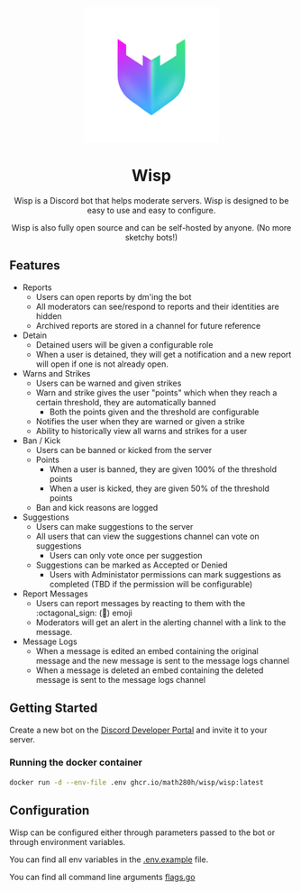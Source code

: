 <p align="center">
  <img src="./assets/logo.png" width="240px" height="240px" />
</p>
<h1 align="center">
    Wisp
</h1>
<p align="center">
  Wisp is a Discord bot that helps moderate servers. Wisp is designed to be easy to use and easy to configure.
</p>

<p align="center">
    Wisp is also fully open source and can be self-hosted by anyone. (No more sketchy bots!)
</p>

## Features

- Reports
  - Users can open reports by dm'ing the bot
  - All moderators can see/respond to reports and their identities are hidden
  - Archived reports are stored in a channel for future reference
- Detain
  - Detained users will be given a configurable role
  - When a user is detained, they will get a notification and a new report will open if one is not already open.
- Warns and Strikes
  - Users can be warned and given strikes
  - Warn and strike gives the user "points" which when they reach a certain threshold, they are automatically banned
    - Both the points given and the threshold are configurable
  - Notifies the user when they are warned or given a strike
  - Ability to historically view all warns and strikes for a user
- Ban / Kick
  - Users can be banned or kicked from the server
  - Points
    - When a user is banned, they are given 100% of the threshold points
    - When a user is kicked, they are given 50% of the threshold points
  - Ban and kick reasons are logged
- Suggestions
  - Users can make suggestions to the server
  - All users that can view the suggestions channel can vote on suggestions
    - Users can only vote once per suggestion
  - Suggestions can be marked as Accepted or Denied
    - Users with Administator permissions can mark suggestions as completed (TBD if the permission will be configurable)
- Report Messages
  - Users can report messages by reacting to them with the :octagonal_sign: (🛑) emoji
  - Moderators will get an alert in the alerting channel with a link to the message.
- Message Logs
  - When a message is edited an embed containing the original message and the new message is sent to the message logs channel
  - When a message is deleted an embed containing the deleted message is sent to the message logs channel

## Getting Started

Create a new bot on the [Discord Developer Portal](https://discord.com/developers/applications) and invite it to your server.

### Running the docker container

```bash
docker run -d --env-file .env ghcr.io/math280h/wisp/wisp:latest
```

## Configuration

Wisp can be configured either through parameters passed to the bot or through environment variables.

You can find all env variables in the [.env.example](.env.example) file.

You can find all command line arguments [flags.go](internal/shared/flags.go)
